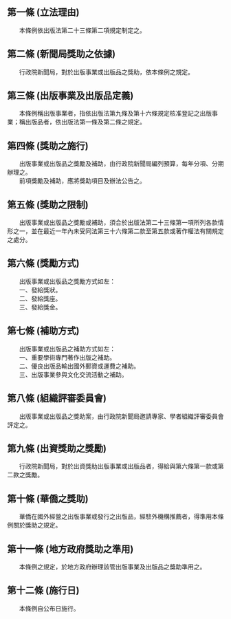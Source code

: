 第一條 (立法理由)
-----------------
　　本條例依出版法第二十三條第二項規定制定之。  


第二條 (新聞局獎助之依據)
-------------------------
　　行政院新聞局，對於出版事業或出版品之獎助，依本條例之規定。  


第三條 (出版事業及出版品定義)
-----------------------------
　　本條例稱出版事業者，指依出版法第九條及第十六條規定核准登記之出版事業；稱出版品者，依出版法第一條及第二條之規定。  


第四條 (獎助之施行)
-------------------
　　出版事業或出版品之獎勵及補助，由行政院新聞局編列預算，每年分項、分期辦理之。  
　　前項獎勵及補助，應將獎助項目及辦法公告之。  


第五條 (獎助之限制)
-------------------
　　出版事業或出版品之獎勵或補助，須合於出版法第二十三條第一項所列各款情形之一，並在最近一年內未受同法第三十六條第二款至第五款或著作權法有關規定之處分。  


第六條 (獎勵方式)
-----------------
　　出版事業或出版品之獎勵方式如左：  
　　一、發給獎狀。  
　　二、發給獎座。  
　　三、發給獎金。  


第七條 (補助方式)
-----------------
　　出版事業或出版品之補助方式如左：  
　　一、重要學術專門著作出版之補助。  
　　二、優良出版品輸出國外郵資或運費之補助。  
　　三、出版事業參與文化交流活動之補助。  


第八條 (組織評審委員會)
-----------------------
　　出版事業或出版品之獎助案，由行政院新聞局邀請專家、學者組織評審委員會評定之。  


第九條 (出資獎助之獎勵)
-----------------------
　　行政院新聞局，對於出資獎助出版事業或出版品者，得給與第六條第一款或第二款之獎勵。  


第十條 (華僑之獎助)
-------------------
　　華僑在國外經營之出版事業或發行之出版品，經駐外機構推薦者，得準用本條例關於獎助之規定。  


第十一條 (地方政府獎助之準用)
-----------------------------
　　本條例之規定，於地方政府辦理該管出版事業及出版品之獎助準用之。  


第十二條 (施行日)
-----------------
　　本條例自公布日施行。